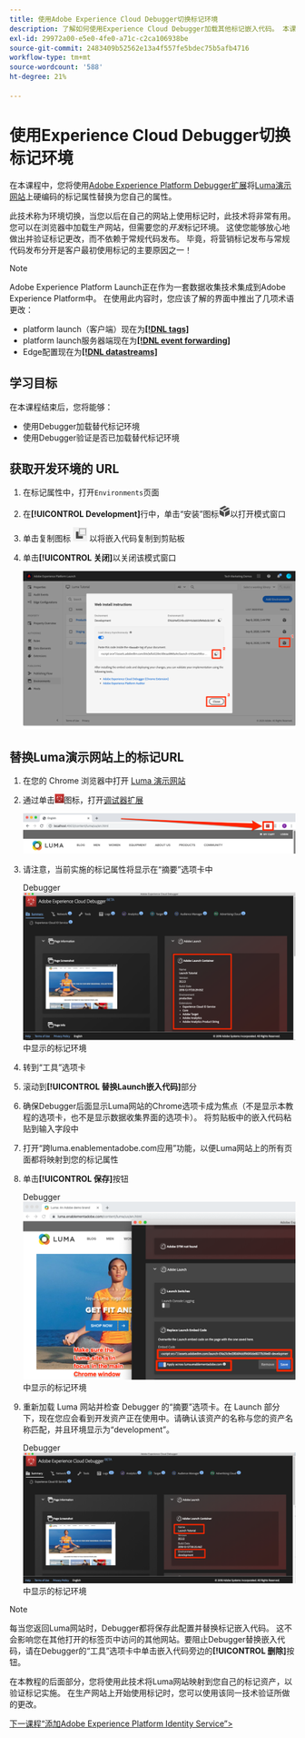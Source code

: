 ```yaml
---
title: 使用Adobe Experience Cloud Debugger切换标记环境
description: 了解如何使用Experience Cloud Debugger加载其他标记嵌入代码。 本课程是“在网站中实施Experience Cloud”教程的一部分。
exl-id: 29972a00-e5e0-4fe0-a71c-c2ca106938be
source-git-commit: 2483409b52562e13a4f557fe5bdec75b5afb4716
workflow-type: tm+mt
source-wordcount: '588'
ht-degree: 21%

---
```


# 使用Experience Cloud Debugger切换标记环境

在本课程中，您将使用[Adobe Experience Platform Debugger扩展](https://chromewebstore.google.com/detail/adobe-experience-platform/bfnnokhpnncpkdmbokanobigaccjkpob)将[Luma演示网站](https://luma.enablementadobe.com/content/luma/us/en.html)上硬编码的标记属性替换为您自己的属性。

此技术称为环境切换，当您以后在自己的网站上使用标记时，此技术将非常有用。 您可以在浏览器中加载生产网站，但需要您的&#x200B;*开发*&#x200B;标记环境。 这使您能够放心地做出并验证标记更改，而不依赖于常规代码发布。  毕竟，将营销标记发布与常规代码发布分开是客户最初使用标记的主要原因之一！

>[!NOTE]
>
>Adobe Experience Platform Launch正在作为一套数据收集技术集成到Adobe Experience Platform中。 在使用此内容时，您应该了解的界面中推出了几项术语更改：
>
> * platform launch（客户端）现在为&#x200B;**[[!DNL tags]](https://experienceleague.adobe.com/docs/experience-platform/tags/home.html?lang=zh-Hans)**
> * platform launch服务器端现在为&#x200B;**[[!DNL event forwarding]](https://experienceleague.adobe.com/docs/experience-platform/tags/event-forwarding/overview.html?lang=zh-Hans)**
> * Edge配置现在为&#x200B;**[[!DNL datastreams]](https://experienceleague.adobe.com/docs/experience-platform/edge/fundamentals/datastreams.html?lang=zh-Hans)**

## 学习目标

在本课程结束后，您将能够：

* 使用Debugger加载替代标记环境
* 使用Debugger验证是否已加载替代标记环境

## 获取开发环境的 URL

1. 在标记属性中，打开`Environments`页面

1. 在&#x200B;**[!UICONTROL Development]**&#x200B;行中，单击“安装”图标![安装图标](images/launch-installIcon.png)以打开模式窗口

1. 单击复制图标 ![复制图标](images/launch-copyIcon.png) 以将嵌入代码复制到剪贴板

1. 单击&#x200B;**[!UICONTROL 关闭]**&#x200B;以关闭该模式窗口

   ![安装图标](images/launch-copyInstallCode.png)

## 替换Luma演示网站上的标记URL

1. 在您的 Chrome 浏览器中打开 [Luma 演示网站](https://luma.enablementadobe.com/content/luma/us/en.html)

1. 通过单击![Experience Platform器图标](images/icon-debugger.png)图标，打开[调试器扩展](https://chromewebstore.google.com/detail/adobe-experience-platform/bfnnokhpnncpkdmbokanobigaccjkpob)

   ![单击 Debugger 图标](images/switchEnvironments-openDebugger.png)

1. 请注意，当前实施的标记属性将显示在“摘要”选项卡中

   Debugger![&#128279;](images/switchEnvironments-debuggerOnWeRetail-prod.png)中显示的标记环境

1. 转到“工具”选项卡
1. 滚动到&#x200B;**[!UICONTROL 替换Launch嵌入代码]**&#x200B;部分
1. 确保Debugger后面显示Luma网站的Chrome选项卡成为焦点（不是显示本教程的选项卡，也不是显示数据收集界面的选项卡）。  将剪贴板中的嵌入代码粘贴到输入字段中
1. 打开“跨luma.enablementadobe.com应用”功能，以便Luma网站上的所有页面都将映射到您的标记属性
1. 单击&#x200B;**[!UICONTROL 保存]**&#x200B;按钮

   Debugger![&#128279;](images/switchEnvironments-debugger-save.png)中显示的标记环境

1. 重新加载 Luma 网站并检查 Debugger 的“摘要”选项卡。在 Launch 部分下，现在您应会看到开发资产正在使用中。请确认该资产的名称与您的资产名称匹配，并且环境显示为“development”。

   Debugger![&#128279;](images/switchEnvironments-debuggerOnWeRetail.png)中显示的标记环境

>[!NOTE]
>
>每当您返回Luma网站时，Debugger都将保存此配置并替换标记嵌入代码。 这不会影响您在其他打开的标签页中访问的其他网站。要阻止Debugger替换嵌入代码，请在Debugger的“工具”选项卡中单击嵌入代码旁边的&#x200B;**[!UICONTROL 删除]**&#x200B;按钮。

在本教程的后面部分，您将使用此技术将Luma网站映射到您自己的标记资产，以验证标记实施。 在生产网站上开始使用标记时，您可以使用该同一技术验证所做的更改。

[下一课程“添加Adobe Experience Platform Identity Service”>](id-service.md)
